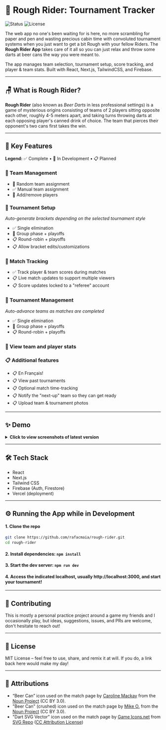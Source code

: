 # 🎯 Rough Rider: Tournament Tracker

![Status](https://img.shields.io/badge/status-in--development-yellow) ![License](https://img.shields.io/badge/license-MIT-blue)

The web app no one's been waiting for is here, no more scrambling for paper
and pen and wasting precious cabin time with convoluted tournament systems
when you just want to get a bit Rough with your fellow Riders.
The **Rough
Rider App** takes care of it all so you can just relax and throw
some darts at beer cans the way you were meant to.

The app manages team selection, tournament setup, score tracking, and player &
team stats. Built with React, Next.js, TailwindCSS, and Firebase.

---

## 🪑 What is Rough Rider?

**Rough Rider** (also known as *Beer Darts* in less professional settings) is a
game of
mysterious origins consisting of teams of 2 players
sitting opposite each other, roughly 4-5 meters apart, and taking turns
throwing darts at each
opposing
player's canned drink of choice. The team that pierces their opponent's two
cans
first takes the win.

---

## 🚀 Key Features

**Legend:** ✅ Complete • 🚧 In Development • 📋 Planned

### 🚧 Team Management

- 🚧 Random team assignment
- ✅ Manual team assignment
- 🚧 Add/remove players

### 🚧 Tournament Setup

*Auto-generate brackets depending on the selected tournament style*

- ✅ Single elimination
- 🚧 Group phase + playoffs
- 📋 Round-robin + playoffs
- 📋 Allow bracket edits/customizations

### 🚧 Match Tracking

- ✅ Track player & team scores during matches
- 📋 Live match updates to support multiple viewers
- 📋 Score updates locked to a "referee" account

### 🚧 Tournament Management

*Auto-advance teams as matches are completed*

- ✅ Single elimination
- 🚧 Group phase + playoffs
- 📋 Round-robin + playoffs

### 🚧 View team and player stats

### 📋 Additional features

- 📋 En Français!
- 📋 View past tournaments
- 📋 Optional match time-tracking
- 📋 Notify the "next-up" team so they can get ready
- 📋 Upload team & tournament photos

---

## ✨ Demo

<details>
<summary><b>Click to view screenshots of latest version</b></summary>
<h3>Landing:</h3>
<img src="docs/screenshots/landing.jpeg" width="420" alt="Landing Page">

<h3>Team Selection:</h3>
<img src="docs/screenshots/team-selection-1.jpeg" width="420" alt="Team Selection Start">
<img src="docs/screenshots/team-selection-2.jpeg" width="420" alt="Team Selection In Progress">
<img src="docs/screenshots/team-selection-3.jpeg" width="420" alt="Team Selection Confirmation">

<h3>Tournament Setup:</h3>
<img src="docs/screenshots/tournament-setup.jpeg" width="420" alt="Tournament Setup">
<img src="docs/screenshots/tournament-bracket-1.jpeg" width="420" alt="Tournament Bracket Start">
<img src="docs/screenshots/tournament-bracket-2.jpeg" width="420" alt="Tournament Bracket End">

<h3>Match tracking:</h3>
<img src="docs/screenshots/match-1.jpeg" width="420" alt="Match Start">
<img src="docs/screenshots/match-2.jpeg" width="420" alt="Match In Progress">
<img src="docs/screenshots/match-3.jpeg" width="420" alt="Match Complete">

</details>

---

## 🛠️ Tech Stack

- React
- Next.js
- Tailwind CSS
- Firebase (Auth, Firestore)
- Vercel (deployment)

---

## ⚙️ Running the App while in Development

#### 1. Clone the repo

```bash
git clone https://github.com/rafacmaia/rough-rider.git
cd rough-rider
```

#### 2. Install dependencies: `npm install`

#### 3. Start the dev server: `npm run dev`

#### 4. Access the indicated localhost, usually http://localhost:3000, and start your tournament!

---

## 🤝 Contributing

This is mostly a personal practice project around a game my friends and I
occasionally play, but ideas, suggestions, issues, and PRs are welcome, don't
hesitate to reach out!

---

## 📜 License

MIT License – feel free to use, share, and remix it at will. If you do, a link
back here would make my day!

---

## 🎨 Attributions

- “Beer Can” icon used on the match page
  by [Caroline Mackay](https://carolinemackay.com/) from the [Noun
  Project](https://thenounproject.com/browse/icons/term/beer-can/) (CC BY 3.0).
- "Beer Can" (crushed) icon used on the match page
  by [Mike O.](https://redtablepress.com/) from the [Noun
  Project](https://thenounproject.com/browse/icons/term/beer-can/) (CC BY 3.0).
- "Dart SVG Vector" icon used on the match page
  by [Game Icons.net](https://game-icons.net/?ref=svgrepo.com)
  from [SVG Repo](https://www.svgrepo.com/)
  ([CC Attribution License](https://creativecommons.org/licenses/by/4.0/))

